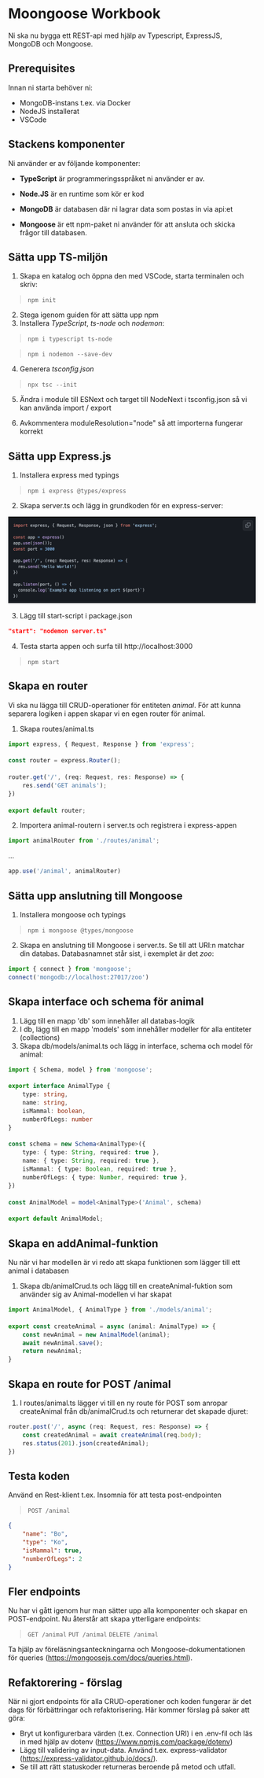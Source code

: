 # Moongoose Workbook

Ni ska nu bygga ett REST-api med hjälp av Typescript, ExpressJS, MongoDB och Mongoose.

## Prerequisites

Innan ni starta behöver ni:

- MongoDB-instans t.ex. via Docker
- NodeJS installerat
- VSCode

## Stackens komponenter

Ni använder er av följande komponenter:

- __TypeScript__ är programmeringsspråket ni använder er av.

- __Node.JS__ är en runtime som kör er kod
- __MongoDB__ är databasen där ni lagrar data som postas in via api:et
- __Mongoose__ är ett npm-paket ni använder för att ansluta och skicka frågor till databasen.

## Sätta upp TS-miljön

1. Skapa en katalog och öppna den med VSCode, starta terminalen och skriv:

> ```npm init```

2. Stega igenom guiden för att sätta upp npm
3. Installera *TypeScript*, *ts-node* och *nodemon*:

> ```npm i typescript ts-node```

> ```npm i nodemon --save-dev```

4. Generera *tsconfig.json*

> ```npx tsc --init```

5. Ändra i module till ESNext och target till NodeNext i tsconfig.json så vi kan använda import / export

6. Avkommentera moduleResolution="node" så att importerna fungerar korrekt

## Sätta upp Express.js

1. Installera express med typings

> ```npm i express @types/express```

2. Skapa server.ts och lägg in grundkoden för en express-server:

![Code](/img/code1.png?raw=true "Code")

3. Lägg till start-script i package.json

```json
"start": "nodemon server.ts"
```

4. Testa starta appen och surfa till http://localhost:3000

>```npm start```

## Skapa en router

Vi ska nu lägga till CRUD-operationer för entiteten *animal*. För att kunna separera logiken i appen skapar vi en egen router för animal.

1. Skapa routes/animal.ts

```typescript
import express, { Request, Response } from 'express';

const router = express.Router();

router.get('/', (req: Request, res: Response) => {
    res.send('GET animals');
})

export default router;
```

2. Importera animal-routern i server.ts och registrera i express-appen

```typescript
import animalRouter from './routes/animal';
```

...

```typescript
app.use('/animal', animalRouter)
```

## Sätta upp anslutning till Mongoose

1. Installera mongoose och typings

>```npm i mongoose @types/mongoose```

2. Skapa en anslutning till Mongoose i server.ts. Se till att URI:n matchar din databas. Databasnamnet står sist, i exemplet är det *zoo*:

```typescript
import { connect } from 'mongoose';
connect('mongodb://localhost:27017/zoo')
```

## Skapa interface och schema för animal

1. Lägg till en mapp 'db' som innehåller all databas-logik
2. I db, lägg till en mapp 'models' som innehåller modeller för alla entiteter (collections)
3. Skapa db/models/animal.ts och lägg in interface, schema och model för animal:

```typescript
import { Schema, model } from 'mongoose';

export interface AnimalType {
    type: string,
    name: string,
    isMammal: boolean,
    numberOfLegs: number
}

const schema = new Schema<AnimalType>({
    type: { type: String, required: true },
    name: { type: String, required: true },
    isMammal: { type: Boolean, required: true },
    numberOfLegs: { type: Number, required: true },
})

const AnimalModel = model<AnimalType>('Animal', schema)

export default AnimalModel;
```

## Skapa en addAnimal-funktion

Nu när vi har modellen är vi redo att skapa funktionen som lägger till ett animal i databasen

1. Skapa db/animalCrud.ts och lägg till en createAnimal-fuktion som använder sig av Animal-modellen vi har skapat

```typescript
import AnimalModel, { AnimalType } from './models/animal';

export const createAnimal = async (animal: AnimalType) => {
    const newAnimal = new AnimalModel(animal);
    await newAnimal.save();
    return newAnimal;
}
```

## Skapa en route for POST /animal

1. I routes/animal.ts lägger vi till en ny route för POST som anropar createAnimal från db/animalCrud.ts och returnerar det skapade djuret:

```typescript
router.post('/', async (req: Request, res: Response) => {
    const createdAnimal = await createAnimal(req.body);
    res.status(201).json(createdAnimal);
})
```

## Testa koden
Använd en Rest-klient t.ex. Insomnia för att testa post-endpointen

> ```POST /animal```

```json
{
	"name": "Bo",
	"type": "Ko",
	"isMammal": true,
	"numberOfLegs": 2
}
```

## Fler endpoints

Nu har vi gått igenom hur man sätter upp alla komponenter och skapar en POST-endpoint. Nu återstår att skapa ytterligare endpoints:

>```GET /animal```
>```PUT /animal```
>```DELETE /animal```
 
Ta hjälp av föreläsningsanteckningarna och Mongoose-dokumentationen för queries (https://mongoosejs.com/docs/queries.html).

## Refaktorering - förslag

När ni gjort endpoints för alla CRUD-operationer och koden fungerar är det dags för förbättringar och refaktorisering. Här kommer förslag på saker att göra:

- Bryt ut konfigurerbara värden (t.ex. Connection URI) i en .env-fil och läs in med hjälp av dotenv (https://www.npmjs.com/package/dotenv)
- Lägg till validering av input-data. Använd t.ex. express-validator (https://express-validator.github.io/docs/).
- Se till att rätt statuskoder returneras beroende på metod och utfall.